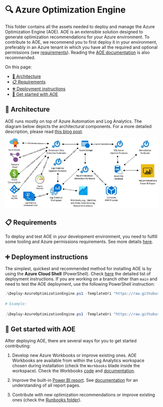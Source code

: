 # 🔍 Azure Optimization Engine

This folder contains all the assets needed to deploy and manage the Azure Optimization Engine (AOE). AOE is an extensible solution designed to generate optimization recommendations for your Azure environment. To contribute to AOE, we recommend you to first deploy it in your environment, preferably in an Azure tenant in which you have all the required and optional permissions (see [requirements](#-requirements)). Reading the [AOE documentation](https://aka.ms/AzureOptimizationEngine) is also recommended.

On this page:

- [🏯 Architecture](#-architecture)
- [📋 Requirements](#-requirements)
- [➕ Deployment instructions](#-deployment-instructions)
- [🛫 Get started with AOE](#-get-started-with-aoe)

## 🏯 Architecture

AOE runs mostly on top of Azure Automation and Log Analytics. The diagram below depicts the architectural components. For a more detailed description, please
read [this blog post](https://aka.ms/AzureOptimizationEngine/rightsizeblogpt1).

![Azure Optimization Engine architecture](../../docs/assets/images/aoe/architecture.jpg "Azure Optimization Engine architecture")

## 📋 Requirements

To deploy and test AOE in your development environment, you need to fulfill some tooling and Azure permissions requirements. See more details [here](https://aka.ms/AzureOptimizationEngine/requirements).

## ➕ Deployment instructions

The simplest, quickest and recommended method for installing AOE is by using the **Azure Cloud Shell** (PowerShell). Check [here](https://aka.ms/AzureOptimizationEngine/deployment) the detailed list of deployment instructions. If you are working on a branch other than `main` and need to test the AOE deployment, use the following PowerShell instruction:

```powershell
.\Deploy-AzureOptimizationEngine.ps1 -TemplateUri "https://raw.githubusercontent.com/<GitHub user>/<repository>/<branch name>/src/optimization-engine/azuredeploy.bicep"

# Example:

.\Deploy-AzureOptimizationEngine.ps1 -TemplateUri "https://raw.githubusercontent.com/helderpinto/finops-toolkit-hp-fork/features/aoe/src/optimization-engine/azuredeploy.bicep"
```

## 🛫 Get started with AOE

After deploying AOE, there are several ways for you to get started contributing:

1. Develop new Azure Workbooks or improve existing ones. AOE Workbooks are available from within the Log Analytics workspace chosen during installation (check the `Workbooks` blade inside the workspace). Check the Workbooks [code](./views/workbooks/) and [documentation](https://aka.ms/AzureOptimizationEngine/reports). 

1. Improve the built-in [Power BI report](./views/). See [documentation](https://aka.ms/AzureOptimizationEngine/reports) for an understanding of all report pages.

1. Contribute with new optimization recommendations or improve existing ones (check the [Runbooks folder](./runbooks/)).
